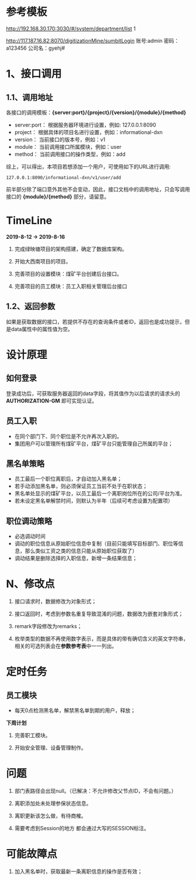 # 参考模板
http://192.168.30.170:3030/#/system/department/list  1

http://117.187.16.82:8070/digitizationMine/sumbitLogin 账号:admin 密码：a123456 公司名：gyehj#



# 1、接口调用
## 1.1、调用地址
各接口的调用模板：**{server:port}/{project}/{version}/{module}/{method}**

* server:port： 根据服务器环境进行设置，例如: 127.0.0.1:8090
* project： 根据具体的项目名进行设置，例如：informational-dxn
* version： 当前接口的版本号，例如：v1
* module： 当前调用接口所属模块，例如：user
* method： 当前调用接口的操作类型，例如：add

综上，可以得出，本项目若想添加一个用户，可使用如下的URL进行调用:
```
127.0.0.1:8090/informational-dxn/v1/user/add
```
前半部分除了端口意外其他不会变动，因此，接口文档中的调用地址，只会写调用接口的 **{module}/{method}** 部分，请留意。

# TimeLine
**2019-8-12 -> 2019-8-16**

1. 完成绿映塘项目的架构搭建，确定了数据库架构。

2. 开始大西南项目的项目。

3. 完善项目的设置模块：煤矿平台创建后台接口。

4. 完善项目的员工模块：员工入职相关管理后台接口

## 1.2、返回参数
如果是获取数据的接口，若提供不存在的查询条件或者ID，返回也是成功提示，但是data属性中的属性值为空。

# 设计原理
## 如何登录
登录成功后，可获取服务器返回的data字段，将其值作为以后请求的请求头的 **AUTHORIZATION-GM** 即可实现认证。


##  员工入职
* 在同个部门下、同个职位是不允许再次入职的。
* 集团用户可以管理所有煤矿平台，煤矿平台只能管理自己所属的平台；


## 黑名单策略
* 员工最后一个职位离职后，才自动加入黑名单；
* 若手动添加黑名单，则必须保证员工当前不处于在职状态；
* 黑名单处显示的煤矿平台，以员工最后一个离职岗位所在的公司/平台为准。
* 若未设定黑名单解禁时间，则默认为半年（后续可考虑设置为配置项）

## 职位调动策略
* 必选调动时间
* 调动的职位信息从原始职位信息中复制（目前只能填写目标部门、职位等信息，那么类似工资之类的信息只能从原始职位获取了）
* 调动结果是删除选择的入职信息，新增一条结果信息；


# N、修改点
1. 接口请求时，数据修改为对象形式；

2. 接口返回时，考虑到参数名重复导致混淆的问题，数据改为嵌套对象形式；

3. remark字段修改为remarks；

4. 枚举类型的数据不再使用数字表示，而是具体的带有确切含义的英文字符串，相关的可选列表会在**参数参考表**中一一列出。

# 定时任务

## 员工模块
* 每天0点检测黑名单，解禁黑名单到期的用户，释放；



**下周计划**
1. 完善职工模块。

2. 开始安全管理、设备管理制作。

# 问题
1. 部门表路径会出现null。（已解决：不允许修改父节点ID，不会有问题。）

2. 离职添加处未处理参保状态信息。

3. 离职更新该怎么做，有待商榷。

4. 需要考虑到Session的地方 都会通过大写的SESSION标注。

# 可能故障点
1. 加入黑名单时，获取最新一条离职信息的操作是否有效；

